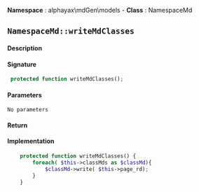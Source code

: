 **Namespace**  : alphayax\mdGen\models  - **Class** : NamespaceMd

## `NamespaceMd::writeMdClasses`

#### Description

> 


#### Signature

```php
 protected function writeMdClasses();
```

#### Parameters

    No parameters

#### Return


#### Implementation

```php
    protected function writeMdClasses() {
        foreach( $this->classMds as $classMd){
            $classMd->write( $this->page_rd);
        }
    }

```

